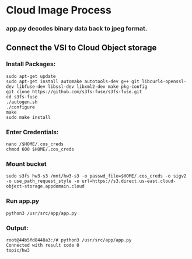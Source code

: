 # Cloud Image Process
### app.py decodes binary data back to jpeg format.

## Connect the VSI to Cloud Object storage

### Install Packages:
```
sudo apt-get update
sudo apt-get install automake autotools-dev g++ git libcurl4-openssl-dev libfuse-dev libssl-dev libxml2-dev make pkg-config
git clone https://github.com/s3fs-fuse/s3fs-fuse.git
cd s3fs-fuse
./autogen.sh
./configure
make
sudo make install
```

### Enter Credentials:
```
nano /$HOME/.cos_creds
chmod 600 $HOME/.cos_creds
```

### Mount bucket
```
sudo s3fs hw3-s3 /mnt/hw3-s3 -o passwd_file=$HOME/.cos_creds -o sigv2 -o use_path_request_style -o url=https://s3.direct.us-east.cloud-object-storage.appdomain.cloud
```

### Run app.py
```
python3 /usr/src/app/app.py
```

### Output:
```
root@44b5fd8448a3:/# python3 /usr/src/app/app.py
Connected with result code 0
topic/hw3
```
